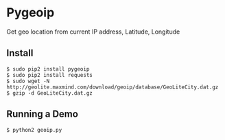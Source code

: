 # Pygeoip
Get geo location from current IP address, Latitude, Longitude

## Install
```
$ sudo pip2 install pygeoip
$ sudo pip2 install requests
$ sudo wget -N http://geolite.maxmind.com/download/geoip/database/GeoLiteCity.dat.gz
$ gzip -d GeoLiteCity.dat.gz
```

## Running a Demo
```
$ python2 geoip.py
```
